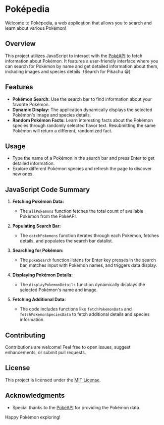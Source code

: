 # Poképedia

Welcome to Poképedia, a web application that allows you to search and learn about various Pokémon!

## Overview

This project utilizes JavaScript to interact with the [PokéAPI](https://pokeapi.co/) to fetch information about Pokémon. It features a user-friendly interface where you can search for Pokémon by name and get detailed information about them, including images and species details. (Search for Pikachu 😀)

## Features

- **Pokémon Search:** Use the search bar to find information about your favorite Pokémon.
- **Dynamic Display:** The application dynamically displays the selected Pokémon's image and species details.
- **Random Pokémon Facts:** Learn interesting facts about the Pokémon species through randomly selected flavor text. Resubmitting the same Pokémon will return a different, randomized fact.

## Usage

- Type the name of a Pokémon in the search bar and press Enter to get detailed information.
- Explore different Pokémon species and refresh the page to discover new ones.

## JavaScript Code Summary

1. **Fetching Pokémon Data:**

   - The `allPokemons` function fetches the total count of available Pokémon from the PokéAPI.

2. **Populating Search Bar:**

   - The `catchPokemons` function iterates through each Pokémon, fetches details, and populates the search bar datalist.

3. **Searching for Pokémon:**

   - The `pokeSearch` function listens for Enter key presses in the search bar, matches input with Pokémon names, and triggers data display.

4. **Displaying Pokémon Details:**

   - The `displayPokemonDetails` function dynamically displays the selected Pokémon's name and image.

5. **Fetching Additional Data:**
   - The code includes functions like `fetchPokemonData` and `fetchPokemonSpeciesData` to fetch additional details and species information.

## Contributing

Contributions are welcome! Feel free to open issues, suggest enhancements, or submit pull requests.

## License

This project is licensed under the [MIT License](LICENSE).

## Acknowledgments

- Special thanks to the [PokéAPI](https://pokeapi.co/) for providing the Pokémon data.

Happy Pokémon exploring!
